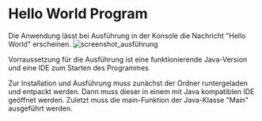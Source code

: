 # Hello World Program

Die Anwendung lässt bei Ausführung in der Konsole die Nachricht "Hello World" erscheinen.
![screenshot_ausführung](https://user-images.githubusercontent.com/70335010/208903808-1ed9cbf4-1f17-4335-b956-e9dc9fefde72.PNG)

Vorraussetzung für die Ausführung ist eine funktionierende Java-Version und eine IDE zum Starten des Programmes

Zur Installation und Ausführung muss zunächst der Ordner runtergeladen und entpackt werden.
Dann muss dieser in einem mit Java kompatiblen IDE geöffnet werden.
Zuletzt muss die main-Funktion der Java-Klasse "Main" ausgeführt werden.
